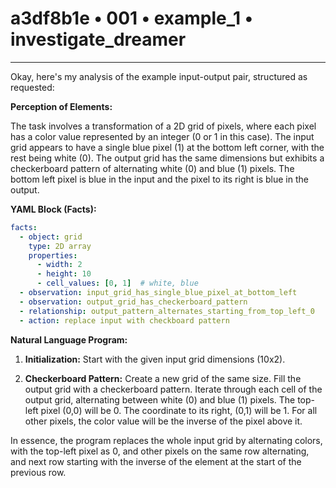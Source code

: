 # a3df8b1e • 001 • example_1 • investigate_dreamer

---
Okay, here's my analysis of the example input-output pair, structured as requested:

**Perception of Elements:**

The task involves a transformation of a 2D grid of pixels, where each pixel has a color value represented by an integer (0 or 1 in this case). The input grid appears to have a single blue pixel (1) at the bottom left corner, with the rest being white (0). The output grid has the same dimensions but exhibits a checkerboard pattern of alternating white (0) and blue (1) pixels. The bottom left pixel is blue in the input and the pixel to its right is blue in the output.

**YAML Block (Facts):**



```yaml
facts:
  - object: grid
    type: 2D array
    properties:
      - width: 2
      - height: 10
      - cell_values: [0, 1]  # white, blue
  - observation: input_grid_has_single_blue_pixel_at_bottom_left
  - observation: output_grid_has_checkerboard_pattern
  - relationship: output_pattern_alternates_starting_from_top_left_0
  - action: replace input with checkboard pattern
```



**Natural Language Program:**

1.  **Initialization:** Start with the given input grid dimensions (10x2).

2.  **Checkerboard Pattern:** Create a new grid of the same size. Fill the output grid with a checkerboard pattern. Iterate through each cell of the output grid, alternating between white (0) and blue (1) pixels.
    The top-left pixel (0,0) will be 0. The coordinate to its right, (0,1) will be 1.
    For all other pixels, the color value will be the inverse of the pixel above it.

In essence, the program replaces the whole input grid by alternating colors, with the top-left pixel as 0, and other pixels on the same row alternating, and next row starting with the inverse of the element at the start of the previous row.

